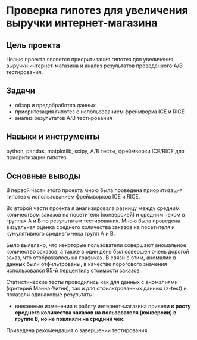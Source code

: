 # Проверка гипотез для увеличения выручки интернет-магазина
## Цель проекта
Целью проекта является приоритизация гипотез для увеличения выручки интернет-магазина и анализ результатов проведенного А/В тестирования. 
## Задачи
* обзор и предобработка данных
* приоритезация гипотез с использованием фреймворка ICE и RICE
* анализ результатов А/В тестирования
## Навыки и инструменты
python, pandas, matplotlib, scipy, A/B тесты, фреймворки ICE/RICE для приоритизации гипотез 
## Основные выводы
В первой части этого проекта мною была проведена приоритизация гипотез с использованием фреймворков ICE и RICE.

Во второй части проекта я анализировала разницу между средним количеством заказов на посетителя (конверсией) и средним чеком в группах А и В по результатам тестирования. Мною была проведена визуальная оценка среднего количества заказов на посетителя и кумулятивного среднего чека групп А и В.

Было выявлено, что некоторые пользователи совершают аномальное количество заказов, а также в один день был совершен очень дорогой заказ, что отображалось на графиках. В связи с этим, аномалии в данных были отфильтрованы, в качестве порогового значения использовался 95-й перцентиль стоимости заказов. 

Статистические тесты проводились как для данных с аномалиями (критерий Манна-Уитни), так и для отфильтрованных данных (z-test) и показали одинаковые результаты:
* внесенные изменения в работу интернет-магазина привели **к росту среднего количества заказов на пользователя (конверсии) в группе В, но не повлияли на средний чек**.

Приведена рекомендация о завершении тестирования.
